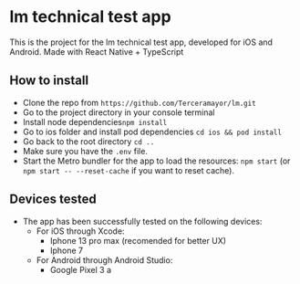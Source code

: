 # lm technical test app

This is the project for the lm technical test app, developed for iOS and Android.
Made with React Native + TypeScript

## How to install

- Clone the repo from `https://github.com/Terceramayor/lm.git`
- Go to the project directory in your console terminal
- Install node dependencies`npm install`
- Go to ios folder and install pod dependencies `cd ios && pod install`
- Go back to the root directory `cd ..`
- Make sure you have the `.env` file.
- Start the Metro bundler for the app to load the resources: `npm start` (or `npm start -- --reset-cache` if you want to reset cache).

## Devices tested

- The app has been successfully tested on the following devices:
  - For iOS through Xcode:
    - Iphone 13 pro max (recomended for better UX)
    - Iphone 7
  - For Android through Android Studio:
    - Google Pixel 3 a
